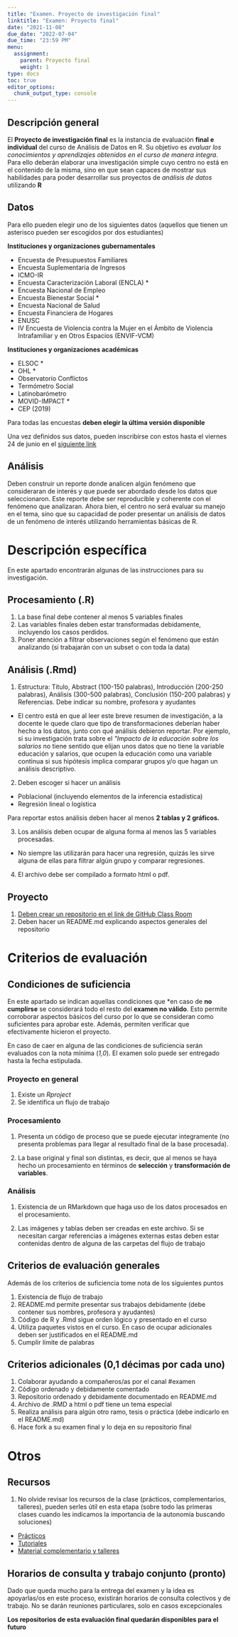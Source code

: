 ```yaml
---
title: "Examen. Proyecto de investigación final"
linktitle: "Examen: Proyecto final"
date: "2021-11-08"
due_date: "2022-07-04"
due_time: "23:59 PM"
menu:
  assignment:
    parent: Proyecto final
    weight: 1
type: docs
toc: true
editor_options: 
  chunk_output_type: console
---
```



## Descripción general

El **Proyecto de investigación final** es la instancia de evaluación **final e individual** del curso de Análisis de Datos en R. Su objetivo es *evaluar los conocimientos y aprendizajes obtenidos en el curso de manera integra*. Para ello deberán elaborar una investigación simple cuyo centro no está en el contenido de la misma, sino en que sean capaces de mostrar sus habilidades para poder desarrollar sus proyectos de *análisis de datos* utilizando **R**

## Datos

Para ello pueden elegir uno de los siguientes datos (aquellos que tienen un asterisco pueden ser escogidos por dos estudiantes)

**Instituciones y organizaciones gubernamentales**
- Encuesta de Presupuestos Familiares
- Encuesta Suplementaria de Ingresos
- ICMO-IR
- Encuesta Caracterización Laboral (ENCLA) *
- Encuesta Nacional de Empleo
- Encuesta Bienestar Social *
- Encuesta Nacional de Salud
- Encuesta Financiera de Hogares
- ENUSC
- IV Encuesta de Violencia contra la Mujer en el Ámbito de Violencia Intrafamiliar y en Otros Espacios (ENVIF-VCM)

**Instituciones y organizaciones académicas**
- ELSOC *
- OHL *
- Observatorio Conflictos
- Termómetro Social
- Latinobarómetro
- MOVID-IMPACT  *
- CEP (2019)

Para todas las encuestas **deben elegir la última versión disponible**

Una vez definidos sus datos, pueden inscribirse con estos hasta el viernes 24 de junio en el [siguiente link](https://docs.google.com/spreadsheets/d/1o_zXJVkQ9C7odalXsREdU2-pT8H5ETN0oKrBplQtJrk/edit?usp=sharing)

## Análisis

Deben construir un reporte donde analicen algún fenómeno que consideraran de interés y que puede ser abordado desde los datos que seleccionaron. Este reporte debe ser reproducible y coherente con el fenómeno que analizaran. Ahora bien, el centro no será evaluar su manejo en el tema, sino que su capacidad de poder presentar un análisis de datos de un fenómeno de interés utilizando herramientas básicas de R. 

# Descripción específica

En este apartado encontrarán algunas de las instrucciones para su investigación.

## Procesamiento (.R)

1. La base final debe contener al menos 5 variables finales
2. Las variables finales deben estar transformadas debidamente, incluyendo los casos perdidos.
3. Poner atención a filtrar observaciones según el fenómeno que están analizando (si trabajarán con un subset o con toda la data)

## Análisis (.Rmd)

1. Estructura: Título, Abstract (100-150 palabras), Introducción (200-250 palabras), Análisis (300-500 palabras), Conclusión (150-200 palabras) y Referencias. Debe indicar su nombre, profesora y ayudantes
  - El centro está en que al leer este breve resumen de investigación, a la docente le quede claro que tipo de transformaciones deberían haber hecho a los datos, junto con qué análisis debieron reportar. Por ejemplo, si su investigación trata sobre el *"Impacto de la educación sobre los salarios* no tiene sentido que elijan unos datos que no tiene la variable educación y salarios, que ocupen la educación como una variable continua si sus hipótesis implica comparar grupos y/o que hagan un análisis descriptivo.
  
2. Deben escoger si hacer un análisis
  
  -  Poblacional (incluyendo elementos de la inferencia estadística)
  -  Regresión lineal o logística

Para reportar estos análisis deben hacer al menos **2 tablas y 2 gráficos.** 

3. Los análisis deben ocupar de alguna forma al menos las 5 variables procesadas.

  - No siempre las utilizarán para hacer una regresión, quizás les sirve alguna de ellas para filtrar algún grupo y comparar regresiones.
  
4. El archivo debe ser compilado a formato html o pdf.
  
## Proyecto

1. [Deben crear un repositorio en el link de GitHub Class Room]( https://classroom.github.com/a/HdDXMYn2)
2. Deben hacer un README.md explicando aspectos generales del repositorio

# Criterios de evaluación

## Condiciones de suficiencia

En este apartado se indican aquellas condiciones que *en caso de **no cumplirse** se considerará todo el resto del **examen no válido**. Esto permite corroborar aspectos básicos del curso por lo que se consideran como suficientes para aprobar este. Además, permiten verificar que efectivamente hicieron el proyecto. 

En caso de caer en alguna de las condiciones de suficiencia serán evaluados con la nota mínima (*1,0*). El examen solo puede ser entregado hasta la fecha estipulada.

### Proyecto en general

1. Existe un *Rproject*
2. Se identifica un flujo de trabajo

### Procesamiento

1. Presenta un código de proceso que se puede ejecutar integramente (no presenta problemas para llegar al resultado final de la base procesada). 

2. La base original y final son distintas, es decir, que al menos se haya hecho un procesamiento en términos de **selección** y **transformación de variables**. 

### Análisis

1. Existencia de un RMarkdown que haga uso de los datos procesados en el procesamiento. 

2. Las imágenes y tablas deben ser creadas en este archivo. Si se necesitan cargar referencias a imágenes externas estas deben estar contenidas dentro de alguna de las carpetas del flujo de trabajo

## Criterios de evaluación generales

Además de los criterios de suficiencia tome nota de los siguientes puntos

1. Existencia de flujo de trabajo
2. README.md permite presentar sus trabajos debidamente (debe contener sus nombres, profesora y ayudantes)
3. Código de R y .Rmd sigue orden lógico y presentado en el curso
4. Utiliza paquetes vistos en el curso. En caso de ocupar adicionales deben ser justificados en el README.md
5. Cumplir límite de palabras

## Criterios adicionales (0,1 décimas por cada uno)

1. Colaborar ayudando a compañeros/as por el canal #examen
2. Código ordenado y debidamente comentado
3. Repositorio ordenado y debidamente documentado en README.md
4. Archivo de .RMD a html o pdf tiene un tema especial
5. Realiza análisis para algún otro ramo, tesis o práctica (debe indicarlo en el README.md)
6. Hace fork a su examen final y lo deja en su repositorio final

# Otros

## Recursos

1. No olvide revisar los recursos de la clase (prácticos, complementarios, talleres), pueden serles útil en esta etapa (sobre todo las primeras clases cuando les indicamos la importancia de la autonomía buscando soluciones)

- [Prácticos](/example/)
- [Tutoriales](/resource/install/)
- [Material complementario y talleres](/resource/r-datatypes/)


## Horarios de consulta y trabajo conjunto (pronto)

Dado que queda mucho para la entrega del examen y la idea es apoyarlas/os en este proceso, existirán horarios de consulta colectivos y de trabajo. No se darán reuniones particulares, solo en casos excepcionales


**Los repositorios de esta evaluación final quedarán disponibles para el futuro**

